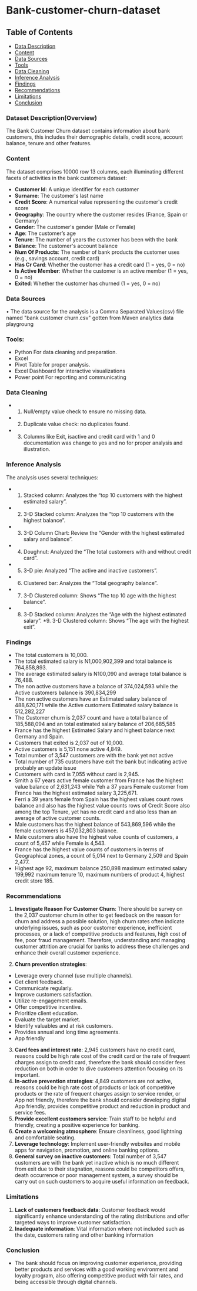 # Bank-customer-churn-dataset
## Table of Contents
- [Data Description](#dataset-description)
- [Content](#content)
- [Data Sources](#data-sources)
- [Tools](#tools)
- [Data Cleaning](#data-cleaning)
- [Inference Analysis](#inference-analysis)
- [Findings](#findings)
- [Recommendations](#recommendations)
- [Limitations](#limitations)
- [Conclusion](#conclusion)

### Dataset Description(Overview)
The Bank Customer Churn dataset contains information about bank customers, this includes their demographic details, credit score, account balance, tenure and other features.

### Content
 The dataset comprises 10000 row 13 columns, each illuminating different facets of activities in the bank customers dataset:

- **Customer Id**: A unique identifier for each customer
- **Surname**: The customer's last name
- **Credit Score**: A numerical value representing the customer's credit score
- **Geography**: The country where the customer resides (France, Spain or Germany)
- **Gender**: The customer's gender (Male or Female)
- **Age**:  The customer’s age
- **Tenure**: The number of years the customer has been with the bank
- **Balance**: The customer's account balance
- **Num Of Products**: The number of bank products the customer uses (e.g., savings account, credit card)
- **Has Cr Card**: Whether the customer has a credit card (1 = yes, 0 = no)
- **Is Active Member**: Whether the customer is an active member (1 = yes, 0 = no)
- **Exited**: Whether the customer has churned (1 = yes, 0 = no)

### Data Sources 

•	The data source for the analysis is a Comma Separated Values(csv) file named "bank customer churn.csv" gotten from Maven analytics data playgroung
### Tools:
* Python For data cleaning and preparation.
* Excel
* Pivot Table for proper analysis.
* Excel Dashboard for interactive visualizations
* Power point For reporting and communicating

### Data Cleaning
* 1. Null/empty value check to ensure no missing data.
* 2. Duplicate value check: no duplicates found.
* 3. Columns like Exit, isactive and credit card with 1 and 0 documentation was change to yes and no for proper analysis and illustration.

### Inference Analysis
  The analysis uses several techniques:
* 1. Stacked column: Analyzes the “top 10 customers with the highest estimated salary”.
* 2. 3-D Stacked column: Analyzes the “top 10 customers with the highest balance”.
* 3. 3-D Column Chart: Review the “Gender with the highest estimated salary and balance”.
* 4. Doughnut: Analyzed the “The total customers with and without credit card”.
* 5. 3-D pie: Analyzed “The active and inactive customers”.
* 6. Clustered bar: Analyzes the “Total geography balance”.
* 7. 3-D Clustered column: Shows “The top 10 age with the highest balance”.
* 8. 3-D Stacked column: Analyzes the “Age with the highest estimated salary”.
*9. 3-D Clustered column: Shows “The age with the highest exit”.
 
### Findings
* The total customers is 10,000.
* The total estimated salary is N1,000,902,399 and total balance is 764,858,893.
* The average estimated salary is N100,090 and average total balance is 76,488.
* The non active customers have a balance of 374,024,593 while the Active customers balance is 390,834,299
* The non active customers have an Estimated salary balance of 488,620,171 while the Active customers Estimated salary balance is 512,282,227
* The Customer churn is 2,037 count and have a total balance of 185,588,094 and an total estimated salary balance of 206,685,585
* France has the highest Estimated Salary and highest balance next Germany and Spain.
* Customers that exited is 2,037 out of 10,000.
* Active customers is 5,151 none active 4,849.
* Total number of 3,547 customers are with the bank yet not active
* Total number of 735 customers have exit the bank but indicating active probably an update issue
* Customers with card is 7,055 without card is 2,945.
* Smith a 67 years active female customer from France has the highest value balance of 2,631,243 while Yeh a 37 years Female customer from France has the highest estimated salary 3,225,671.
* Ferri a 39 years female from Spain has the highest values count rows balance and also has the highest value counts rows of Credit Score also among the top Tenure, yet has no credit card and also less than an average of active customer counts.
* Male customers has the highest balance of 543,869,596 while the female customers is 457,032,803 balance.
* Male customers also have the highest value counts of customers, a count of 5,457 while Female is 4,543.
* France has the highest value counts of customers in terms of Geographical zones, a count of 5,014 next to Germany 2,509 and Spain 2,477.
* Highest age 92, maximum balance 250,898 maximum estimated salary 199,992 maximum tenure 10, maximum numbers of product 4, highest credit store 185.

### Recommendations
1. **Investigate Reason For Customer Churn**: There should be survey on the 2,037 customer churn in other to get feedback on the reason for churn and address a possible solution, high churn rates often indicate underlying issues, such as poor customer experience, inefficient processes, or a lack of competitive products and features, high cost of fee, poor fraud management. Therefore, understanding and managing customer attrition are crucial for banks to address these challenges and enhance their overall customer experience.

2. **Churn prevention strategies**:
- Leverage every channel (use multiple channels).
- Get client feedback.
- Communicate regularly.
- Improve customers satisfaction.
- Utilize re-engagement emails.
- Offer competitive incentive.
- Prioritize client education.
- Evaluate the target market.
- Identify valuables and at risk customers.
- Provides annual and long time agreements.
- App friendly
3. **Card fees and interest rate**: 2,945 customers have no credit card, reasons could be high rate cost of the credit card or the rate of frequent charges assign to credit card, therefore the bank should consider fees reduction on both in order to dive customers attention focusing on its important.
4. **In-active prevention strategies**: 4,849 customers are not active, reasons could be high rate cost of products or lack of competitive products or the rate of frequent charges assign to service render, or App not friendly, therefore the bank should consider developing digital App friendly, provides competitive product and reduction in product and service fees.
5. **Provide excellent customers service**: Train staff to be helpful and friendly, creating a positive experience for banking.
6. **Create a welcoming atmosphere**: Ensure cleanliness, good lightning and comfortable seating.
7. **Leverage technology**: Implement user-friendly websites and mobile apps for navigation, promotion, and online banking options.
8. **General survey on inactive customers**: Total number of 3,547 customers are with the bank yet inactive which is no much different from exit due to their stagnation, reasons could be competitors offers, death occurrence or poor management system, a survey should be carry out on such customers to acquire useful information on feedback.

### Limitations
1. **Lack of customers feedback data**: Customer feedback would significantly enhance understanding of the rating distributions and offer targeted ways to improve customer satisfaction.
2. **Inadequate information**: Vital information where not included such as the date, customers rating and other banking information 

### Conclusion
- The bank should focus on improving customer experience, providing better products and services with a good working environment and loyalty program, also offering competitive product with fair rates, and being accessible through digital channels.



